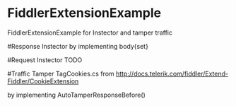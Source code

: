 # FiddlerExtensionExample
FiddlerExtensionExample for Instector and tamper traffic


#Response Instector
by implementing body{set}


#Request Instector
TODO

#Traffic Tamper
TagCookies.cs from http://docs.telerik.com/fiddler/Extend-Fiddler/CookieExtension

by implementing AutoTamperResponseBefore()
